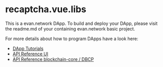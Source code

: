 # recaptcha.vue.libs

This is a evan.network DApp. To build and deploy your DApp, please visit the readme.md of your containing evan.network basic project.

For more details about how to program DApps have a look here:

- [DApp Tutorials](https://evannetwork.github.io/dapps/basics)
- [API Reference UI](https://ipfs.evan.network/ipns/QmReXE5YkiXviaHNG1ASfY6fFhEoiDKuSkgY4hxgZD9Gm8)
- [API Reference blockchain-core / DBCP](https://ipfs.evan.network/ipns/QmYmsPTdPPDLig6gKB1wu1De4KJtTqAXFLF1498umYs4M6)
